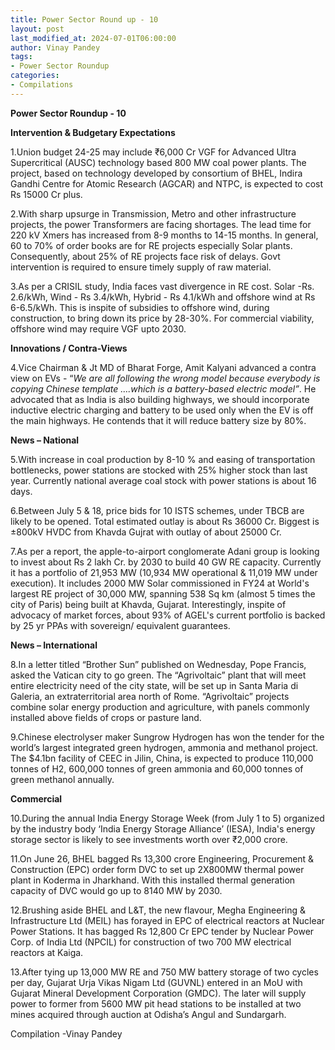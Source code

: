 ```yaml
---
title: Power Sector Round up - 10
layout: post
last_modified_at: 2024-07-01T06:00:00
author: Vinay Pandey
tags:
- Power Sector Roundup
categories:
- Compilations
---
```

**Power Sector Roundup - 10**

**Intervention & Budgetary Expectations**

1.Union budget 24-25 may include ₹6,000 Cr VGF for Advanced Ultra Supercritical (AUSC) technology based 800 MW coal power plants. The project, based on technology developed by consortium of BHEL, Indira Gandhi Centre for Atomic Research (AGCAR) and NTPC, is expected to cost Rs 15000 Cr plus. 

2.With sharp upsurge in Transmission, Metro and other infrastructure projects, the power Transformers are facing shortages. The lead time for 220 kV Xmers has increased from 8-9 months to 14-15 months. In general, 60 to 70% of order books are for RE projects especially Solar plants. Consequently, about 25% of RE projects face risk of delays. Govt intervention is required to ensure timely supply of raw material.

3.As per a CRISIL study, India faces vast divergence in RE cost. Solar -Rs. 2.6/kWh, Wind - Rs 3.4/kWh, Hybrid - Rs 4.1/kWh and offshore wind at Rs 6-6.5/kWh. This is inspite of  subsidies to offshore wind, during construction, to bring down its price by 28-30%.  For commercial viability, offshore wind may require VGF upto 2030. 

**Innovations / Contra-Views**

4.Vice Chairman & Jt MD of Bharat Forge, Amit Kalyani advanced a contra view on EVs - “_We are all following the wrong model because everybody is copying Chinese template ….which is a battery-based electric model”_. He advocated that as India is also building highways, we should incorporate inductive electric charging and battery to be used only when the EV is off the main highways. He contends that it will reduce battery size by 80%. 

**News – National**

5.With increase in coal production by 8-10 % and easing of transportation bottlenecks, power stations are stocked with 25% higher stock than last year. Currently national average coal stock with power stations is about 16 days.

6.Between July 5 & 18, price bids for 10 ISTS schemes, under TBCB are likely to be opened. Total estimated outlay is about Rs 36000 Cr. Biggest is ±800kV HVDC from Khavda Gujrat with outlay of about 25000 Cr.

7.As per a report, the apple-to-airport conglomerate Adani group is looking to invest about Rs 2 lakh Cr. by 2030 to build 40 GW RE capacity. Currently it has a portfolio of 21,953 MW (10,934 MW operational & 11,019 MW under execution). It includes 2000 MW Solar commissioned in FY24 at World's largest RE project of 30,000 MW, spanning 538 Sq km (almost 5 times the city of Paris) being built at Khavda, Gujarat. Interestingly, inspite of advocacy of market forces, about 93% of AGEL's current portfolio is backed by 25 yr PPAs with sovereign/ equivalent guarantees.

**News – International**

8.In a letter titled “Brother Sun” published on Wednesday, Pope Francis, asked the Vatican city to go green. The “Agrivoltaic” plant that will meet entire electricity need of the city state, will be set up in Santa Maria di Galeria, an extraterritorial area north of Rome. “Agrivoltaic” projects combine solar energy production and agriculture, with panels commonly installed above fields of crops or pasture land.

9.Chinese electrolyser maker Sungrow Hydrogen has won the tender for the world’s largest integrated green hydrogen, ammonia and methanol project. The $4.1bn facility of CEEC in Jilin, China, is expected to produce 110,000 tonnes of H2, 600,000 tonnes of green ammonia and 60,000 tonnes of green methanol annually.

**Commercial**

10.During the annual India Energy Storage Week (from July 1 to 5) organized by the industry body ‘India Energy Storage Alliance’ (IESA), India's energy storage sector is likely to see investments worth over ₹2,000 crore.

11.On June 26, BHEL bagged Rs 13,300 crore Engineering, Procurement & Construction (EPC) order form DVC to set up 2X800MW thermal power plant in Koderma in Jharkhand. With this installed thermal generation capacity of DVC would go up to 8140 MW by 2030.

12.Brushing aside BHEL and L&T, the new flavour, Megha Engineering & Infrastructure Ltd (MEIL) has forayed in EPC of electrical reactors at Nuclear Power Stations. It has bagged Rs 12,800 Cr EPC tender by Nuclear Power Corp. of India Ltd (NPCIL) for construction of two 700 MW electrical reactors at Kaiga.

13.After tying up 13,000 MW RE and 750 MW battery storage of two cycles per day, Gujarat Urja Vikas Nigam Ltd (GUVNL) entered in an MoU with Gujarat Mineral Development Corporation (GMDC). The later will supply power to former from 5600 MW pit head stations to be installed at two mines acquired through auction at Odisha’s Angul and Sundargarh.

Compilation -Vinay Pandey
